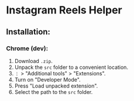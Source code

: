 # Instagram Reels Helper


## Installation:

### Chrome (dev):
  1. Download `.zip`.
  2. Unpack the `src` folder to a convenient location.
  3. `⋮` > "Additional tools" > "Extensions".
  4. Turn on "Developer Mode".
  5. Press "Load unpacked extension".
  6. Select the path to the `src` folder.
